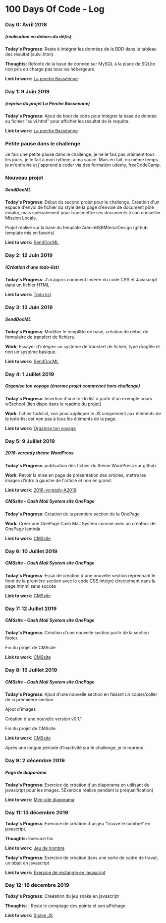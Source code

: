 # 100 Days Of Code - Log

### Day 0: Avril 2018
##### (réalisation en dehors du défis)

**Today's Progress**: Reste à intégrer les données de la BDD dans le tableau des résultat (suivi.html).

**Thoughts:** Refonte de la base de donnée sur MySQL à la place de SQLite non pris en charge pas tous les hébergeurs.

**Link to work:** [La perche Basséenne](https://github.com/ValentinGratz/La-Perche-Bass-enne-Carnet)

### Day 1: 9 Juin 2019
##### (reprise du projet La Perche Basséenne)

**Today's Progress**: Ajout de bout de code pour intégrer la base de donnée au fichier "suivi.html" pour afficher les résultat de la requête. 

**Link to work:** [La perche Basséenne](https://github.com/ValentinGratz/La-Perche-Bass-enne-Carnet)

###  Petite pause dans le challenge
Je fais une petite pause dans le challenge, je ne le fais pas vraiment tous les jours, je le fait à mon rythme, à ma sauce. Mais en fait, en même temps je m'entraine et j'apprend à coder via des formation udemy, freeCodeCamp. 

###  Nouveau projet
##### SendDocML

**Today's Progress**: Début du second projet pour le challenge. Création d'un espace d'envoi de fichier du style de la page d'envoie de document pôle emploi, mais spécialement pour transmettre ses documents à son conseiller Mission Locale.

Projet réalisé sur la base du template AdminBSBMterialDesign (github template mis en favoris)

**Link to work:** [SendDocML](https://github.com/ValentinGratz/SendDocML)

### Day 2: 12 Juin 2019
##### (Création d'une todo-list)

**Today's Progress**: J'ai appris comment insérer du code CSS et Javascript dans un fichier HTML

**Link to work:** [Todo list](https://github.com/ValentinGratz/mes-divers-challenges-dev-web/tree/master/todo%20list)

### Day 3: 13 Juin 2019
##### SendDocML

**Today's Progress**: Modifier le templ&te de base, création de début de formulaire de transfert de fichiers.

**Work**: Essayer d'intégrer un système de transfert de fichier, type dragfile et non un système basique.

**Link to work:** [SendDocML](https://github.com/ValentinGratz/SendDocML)

### Day 4: 1 Juillet 2019
##### Organise ton voyage (énorme projet commencé hors  challenge)

**Today's Progress**: Insertion d'une to-do list à partir d'un exemple cours w3school (lien dispo dans le readme du projet)

**Work**: fichier todolist, voir pour appliquer le JS uniquement aux éléments de la todo-list est non pas à tous les éléments de la page. 

**Link to work:** [Organise ton voyage](https://github.com/Organise-ton-voyage/le-site)

### Day 5: 9 Juillet 2019
##### 2016-vcready thème WordPress

**Today's Progress**: publication des fichier du thème WordPress sur github

**Work**: Revoir la mise en page de présentation des articles, mettre les images d'intro à gauche de l'article et non en grand. 

**Link to work:** [2016-vcready-A2019](https://github.com/ValentinGratz/2016-vcready-A2019)

##### CMSsite - Cash Mail System site OnePage

**Today's Progress**: Création de la première section de la OnePage

**Work**: Créer une OnePage Cash Mail System comme avec un créateur de OnePage lambda

**Link to work:** [CMSsite](https://github.com/ValentinGratz/CMSsite)

### Day 6: 10 Juillet 2019
##### CMSsite - Cash Mail System site OnePage

**Today's Progress**: Essai de création d'une nouvelle section reprennant le fond de la première section avec le code CSS intégré directement dans la page htmml sans succès

**Link to work:** [CMSsite](https://github.com/ValentinGratz/CMSsite)

### Day 7: 12 Juillet 2019
##### CMSsite - Cash Mail System site OnePage

**Today's Progress**: Création d'une nouvelle section  partir de la section footer. 

Fin du projet de CMSsite

**Link to work:** [CMSsite](https://github.com/ValentinGratz/CMSsite)

### Day 8: 15 Juillet 2019
##### CMSsite - Cash Mail System site OnePage

**Today's Progress**: Ajout d'une nouvelle section en faisant un copier/coller de la premièere section.

Ajout d'images

Création d'une nouvelle version v0.1.1

Fin du projet de CMSsite

**Link to work:** [CMSsite](https://github.com/ValentinGratz/CMSsite)

Après une longue période d'inactivité sur le challenge, je le reprend.


### Day 9: 2 décembre 2019
##### Page de diaporama

**Today's Progress**: Exercice de création d'un diaporama en utilisant du javascript pour les images. 5Exercice réalisé pendant la préqualification)

**Link to work:** [Mini-site diaporama](https://github.com/ValentinGratz/mini-site-diaporama)

### Day 11: 13 décembre 2019

**Today's Progress**: Exercice de création d'un jeu "trouve le nombre" en javascript.

**Thoughts:** Exercice fini

**Link to work:** [Jeu de nombre](https://github.com/ValentinGratz/jeu-de-nombre)



**Today's Progress**: Exercice de création dans une sorte de cadre de travail, un objet en javascript

**Link to work:** [Exercice de rectangle en javascript](https://github.com/ValentinGratz/exercice-rectangle-javascript)

### Day 12: 16 décembre 2019

**Today's Progress**: Creéation du jeu snake en javascript

**Thoughts:** : Reste le comptage des points et son affichage

**Link to work:** [Snake JS](https://github.com/ValentinGratz/Snake-JS)
